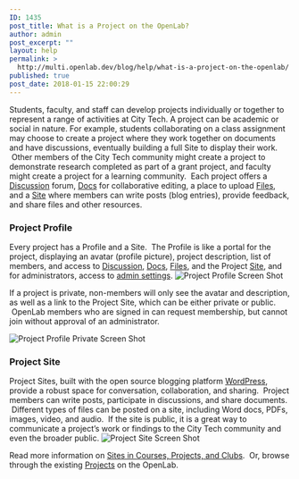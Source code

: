 ```yaml
---
ID: 1435
post_title: What is a Project on the OpenLab?
author: admin
post_excerpt: ""
layout: help
permalink: >
  http://multi.openlab.dev/blog/help/what-is-a-project-on-the-openlab/
published: true
post_date: 2018-01-15 22:00:29
---
```

Students, faculty, and staff can develop projects individually or together to represent a range of activities at City Tech. A project can be academic or social in nature. For example, students collaborating on a class assignment may choose to create a project where they work together on documents and have discussions, eventually building a full Site to display their work.  Other members of the City Tech community might create a project to demonstrate research completed as part of a grant project, and faculty might create a project for a learning community.  Each project offers a <a title="Using “Discussion” forums" href="https://openlab.citytech.cuny.edu/blog/help/discussion-forums/">Discussion</a> forum, <a title="Using “Docs”" href="https://openlab.citytech.cuny.edu/blog/help/using-docs/">Docs</a> for collaborative editing, a place to upload <a title="Using “Files”" href="https://openlab.citytech.cuny.edu/blog/help/using-files/">Files</a>, and a <a title="What is a “Site” on a Course, Project, or Club?" href="https://openlab.citytech.cuny.edu/blog/help/what-is-a-site-on-a-course-project-or-club/">Site</a> where members can write posts (blog entries), provide feedback, and share files and other resources.
<h3><strong>Project Profile</strong></h3>
Every project has a Profile and a Site.  The Profile is like a portal for the project, displaying an avatar (profile picture), project description, list of members, and access to <a title="Using “Discussion” forums" href="https://openlab.citytech.cuny.edu/blog/help/discussion-forums/">Discussion</a>, <a title="Using “Docs”" href="https://openlab.citytech.cuny.edu/blog/help/using-docs/">Docs</a>, <a title="Using “Files”" href="https://openlab.citytech.cuny.edu/blog/help/using-files/">Files</a>, and the Project <a title="What is a “Site” on a Course, Project, or Club?" href="https://openlab.citytech.cuny.edu/blog/help/what-is-a-site-on-a-course-project-or-club/">Site</a>, and for administrators, access to <a title="Changing privacy and other settings for a Course, Project, or Club" href="https://openlab.citytech.cuny.edu/blog/help/changing-privacy-and-other-settings-for-a-course-project-or-club/">admin settings</a>.

<img class="alignnone wp-image-36498 size-full" src="https://openlab.citytech.cuny.edu/wp-content/uploads/2012/09/what_is_project_1_V2.png" sizes="(max-width: 1200px) 100vw, 1200px" srcset="https://openlab.citytech.cuny.edu/wp-content/uploads/2012/09/what_is_project_1_V2.png 1200w, https://openlab.citytech.cuny.edu/wp-content/uploads/2012/09/what_is_project_1_V2-300x158.png 300w, https://openlab.citytech.cuny.edu/wp-content/uploads/2012/09/what_is_project_1_V2-1024x539.png 1024w, https://openlab.citytech.cuny.edu/wp-content/uploads/2012/09/what_is_project_1_V2-32x17.png 32w" alt="Project Profile Screen Shot" />

If a project is private, non-members will only see the avatar and description, as well as a link to the Project Site, which can be either private or public.  OpenLab members who are signed in can request membership, but cannot join without approval of an administrator.

<img class="alignnone wp-image-36500 size-full" src="https://openlab.citytech.cuny.edu/wp-content/uploads/2012/09/what_is_project_2_V2.png" sizes="(max-width: 1200px) 100vw, 1200px" srcset="https://openlab.citytech.cuny.edu/wp-content/uploads/2012/09/what_is_project_2_V2.png 1200w, https://openlab.citytech.cuny.edu/wp-content/uploads/2012/09/what_is_project_2_V2-300x158.png 300w, https://openlab.citytech.cuny.edu/wp-content/uploads/2012/09/what_is_project_2_V2-1024x539.png 1024w, https://openlab.citytech.cuny.edu/wp-content/uploads/2012/09/what_is_project_2_V2-32x17.png 32w" alt="Project Profile Private Screen Shot" />
<h3><strong>Project Site</strong></h3>
Project Sites, built with the open source blogging platform <a href="http://wordpress.org/" target="_blank" rel="noopener">WordPress</a>, provide a robust space for conversation, collaboration, and sharing.  Project members can write posts, participate in discussions, and share documents.  Different types of files can be posted on a site, including Word docs, PDFs, images, video, and audio.  If the site is public, it is a great way to communicate a project’s work or findings to the City Tech community and even the broader public.

<img class="alignnone wp-image-36501 size-full" src="https://openlab.citytech.cuny.edu/wp-content/uploads/2012/09/what_is_project_3_V2.png" sizes="(max-width: 1200px) 100vw, 1200px" srcset="https://openlab.citytech.cuny.edu/wp-content/uploads/2012/09/what_is_project_3_V2.png 1200w, https://openlab.citytech.cuny.edu/wp-content/uploads/2012/09/what_is_project_3_V2-300x158.png 300w, https://openlab.citytech.cuny.edu/wp-content/uploads/2012/09/what_is_project_3_V2-1024x539.png 1024w, https://openlab.citytech.cuny.edu/wp-content/uploads/2012/09/what_is_project_3_V2-32x17.png 32w" alt="Project Site Screen Shot" />

Read more information on <a href="https://openlab.citytech.cuny.edu/blog/help/help-category/sites-on-the-openlab/">Sites in Courses, Projects, and Clubs</a>.  Or, browse through the existing <a href="https://openlab.citytech.cuny.edu/projects/">Projects</a> on the OpenLab.